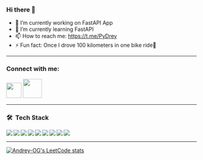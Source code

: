 ### Hi there 👋

- 🔭 I’m currently working on FastAPI App
- 🌱 I’m currently learning FastAPI
- 📫 How to reach me: https://t.me/PyDrey
- ⚡ Fun fact: Once I drove 100 kilometers in one bike ride🚴

***

<h3>Connect with me:</h3>
<a href="https://t.me/PyDrey"><img src="https://upload.wikimedia.org/wikipedia/commons/thumb/8/82/Telegram_logo.svg/1024px-Telegram_logo.svg.png?20220101141644" width="40"></a>
<a href="mailto:wwwfox11@mail.com"><img src="https://upload.wikimedia.org/wikipedia/commons/thumb/0/0b/Logo_Gmail_%282015-2020%29.svg/634px-Logo_Gmail_%282015-2020%29.svg.png" width="50"></a>

***

### 🛠 &nbsp;Tech Stack
<img align="left" src="https://img.shields.io/badge/Python-306998?logo=python&logoColor=white" />
<img align="left" src="https://img.shields.io/badge/Django-092e20?logo=django&logoColor=white" />
<img align="left" src="https://img.shields.io/badge/DRF-6B1F22?logo=Restful&logoColor=white" />
<img align="left" src="https://img.shields.io/badge/Git-f34f29?logo=Git&logoColor=white" />
<img align="left" src="https://img.shields.io/badge/PostgreSQL-316192?logo=postgresql&logoColor=white" />
<img align="left" src="https://img.shields.io/badge/Ubuntu-E95420?logo=ubuntu&logoColor=white" />
<img align="left" src="https://img.shields.io/badge/Docker-2CA5E0?logo=docker&logoColor=white" />
<img align="left" src="https://img.shields.io/badge/SOLID-5f9ea0?logo=solid&logoColor=white" />
<img align="left" src="https://img.shields.io/badge/Nginx-009900?logo=nginx&logoColor=white" />
<br>

***

[![Andrey-OG's LeetCode stats](https://leetcode-stats-six.vercel.app/?username=Andrey-OG&theme=dark)](https://github.com/Andrey-OG/leetcode-stats)
